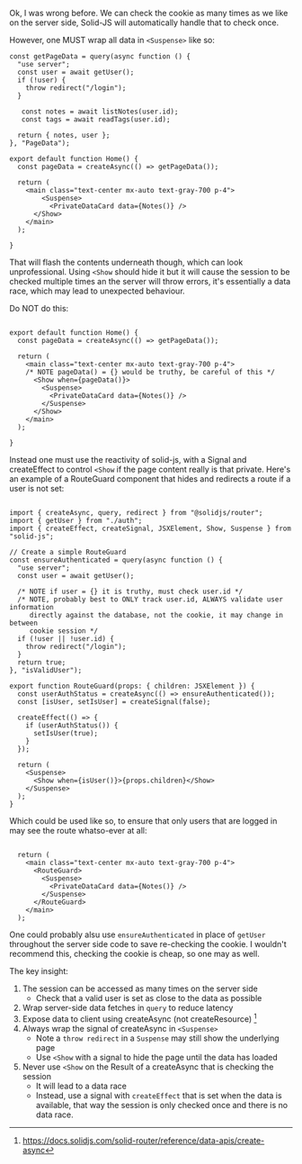 Ok, I was wrong before. We can check the cookie as many times as we like on the server side, Solid-JS will automatically handle that to check once.


However, one MUST wrap all data in `<Suspense>` like so:



```tsx
const getPageData = query(async function () {
  "use server";
  const user = await getUser();
  if (!user) {
    throw redirect("/login");
  }

   const notes = await listNotes(user.id);
   const tags = await readTags(user.id);

  return { notes, user };
}, "PageData");

export default function Home() {
  const pageData = createAsync(() => getPageData());

  return (
    <main class="text-center mx-auto text-gray-700 p-4">
        <Suspense>
          <PrivateDataCard data={Notes()} />
      </Show>
    </main>
  );

}
```


That will flash the contents underneath though, which can look unprofessional. Using `<Show` should hide it but it will cause the session to be checked multiple times an the server will throw errors, it's essentially a data race, which may lead to unexpected behaviour.

Do NOT do this:

```tsx

export default function Home() {
  const pageData = createAsync(() => getPageData());

  return (
    <main class="text-center mx-auto text-gray-700 p-4">
    /* NOTE pageData() = {} would be truthy, be careful of this */
      <Show when={pageData()}>
        <Suspense>
          <PrivateDataCard data={Notes()} />
        </Suspense>
      </Show>
    </main>
  );

}
```


Instead one must use the reactivity of solid-js, with a Signal and createEffect to control `<Show` if the page content really is that private. Here's an example of a RouteGuard component that hides and redirects a route if a user is not set:


```tsx

import { createAsync, query, redirect } from "@solidjs/router";
import { getUser } from "./auth";
import { createEffect, createSignal, JSXElement, Show, Suspense } from "solid-js";

// Create a simple RouteGuard
const ensureAuthenticated = query(async function () {
  "use server";
  const user = await getUser();

  /* NOTE if user = {} it is truthy, must check user.id */
  /* NOTE, probably best to ONLY track user.id, ALWAYS validate user information
     directly against the database, not the cookie, it may change in between
     cookie session */
  if (!user || !user.id) {
    throw redirect("/login");
  }
  return true;
}, "isValidUser");

export function RouteGuard(props: { children: JSXElement }) {
  const userAuthStatus = createAsync(() => ensureAuthenticated());
  const [isUser, setIsUser] = createSignal(false);

  createEffect(() => {
    if (userAuthStatus()) {
      setIsUser(true);
    }
  });

  return (
    <Suspense>
      <Show when={isUser()}>{props.children}</Show>
    </Suspense>
  );
}
```


Which could be used like so, to ensure that only users that are logged in may see the route whatso-ever at all:


```tsx

  return (
    <main class="text-center mx-auto text-gray-700 p-4">
      <RouteGuard>
        <Suspense>
          <PrivateDataCard data={Notes()} />
        </Suspense>
      </RouteGuard>
    </main>
  );

```


One could probably alsu use `ensureAuthenticated` in place of `getUser` throughout the server side code to save re-checking the cookie. I wouldn't recommend this, checking the cookie is cheap, so one may as well.


The key insight:


1. The session can be accessed as many times on the server side
    - Check that a valid user is set as close to the data as possible
2. Wrap server-side data fetches in `query` to reduce latency
3. Expose data to client using createAsync (not createResource) [^838932893]
4. Always wrap the signal of createAsync in `<Suspense>`
    - Note a `throw redirect` in a `Suspense` may still show the underlying page
    - Use `<Show` with a signal to hide the page until the data has loaded
5. Never use `<Show` on the Result of a createAsync that is checking the session
    - It will lead to a data race
    - Instead, use a signal with `createEffect` that is set when the data is available, that way the session is only checked once and there is no data race.







[^838932893]: https://docs.solidjs.com/solid-router/reference/data-apis/create-async
